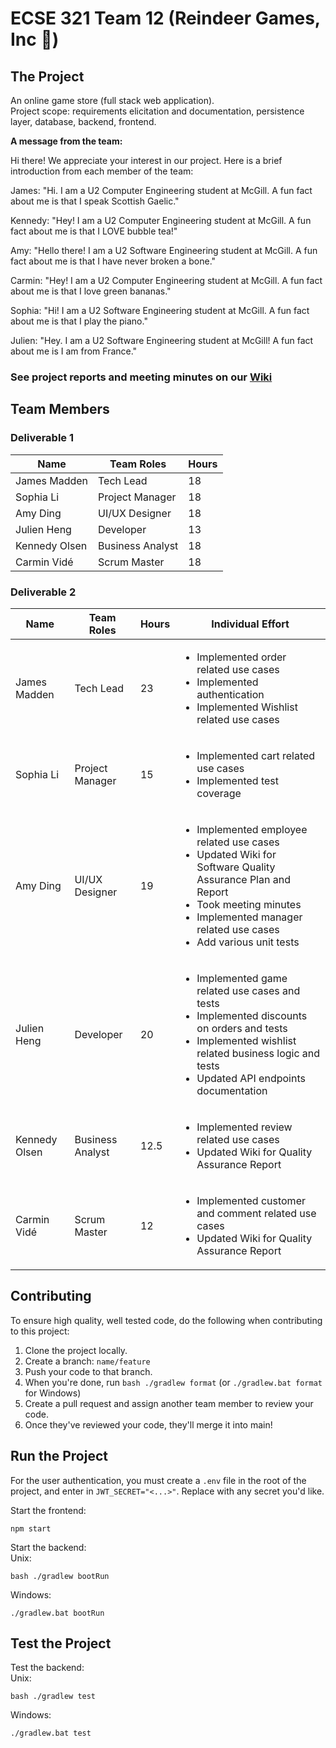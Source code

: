 # ECSE 321 Team 12 (Reindeer Games, Inc 🦌)

## The Project
An online game store (full stack web application).\
Project scope: requirements elicitation and documentation, persistence layer, database, backend, frontend.

**A message from the team:**

Hi there! We appreciate your interest in our project. Here is a brief introduction from each member of the team: 


James: "Hi. I am a U2 Computer Engineering student at McGill. A fun fact about me is that I speak Scottish Gaelic."

Kennedy: "Hey! I am a U2 Computer Engineering student at McGill. A fun fact about me is that I LOVE bubble tea!"

Amy: "Hello there! I am a U2 Software Engineering student at McGill. A fun fact about me is that I have never broken a bone."

Carmin: "Hey! I am a U2 Computer Engineering student at McGill. A fun fact about me is that I love green bananas."

Sophia: "Hi! I am a U2 Software Engineering student at McGill. A fun fact about me is that I play the piano."

Julien: "Hey. I am a U2 Software Engineering student at McGill! A fun fact about me is I am from France."


### See project reports and meeting minutes on our [Wiki](https://github.com/McGill-ECSE321-Fall2024/project-group-12/wiki)

## Team Members
### Deliverable 1
| Name             | Team Roles       | Hours |
| ---------------- | ---------------- | --------------------- |
| James Madden     | Tech Lead        |  18                   |
| Sophia Li        | Project Manager  |  18                   |
| Amy Ding         | UI/UX Designer   |  18                   |
| Julien Heng      | Developer        |  13                   |
| Kennedy Olsen    | Business Analyst |  18                   |
| Carmin Vidé | Scrum Master     |  18                   |

### Deliverable 2
| Name             | Team Roles       | Hours | Individual Effort |
| ---------------- | ---------------- | ----- | ---- |
| James Madden     | Tech Lead        |  23   | <ul><li> Implemented order related use cases</li><li> Implemented authentication</li><li>Implemented Wishlist related use cases</li></ul>|
| Sophia Li        | Project Manager  |  15   | <ul><li> Implemented cart related use cases</li><li>Implemented test coverage</li></ul> |
| Amy Ding         | UI/UX Designer   |  19   | <ul><li> Implemented employee related use cases</li><li>Updated Wiki for Software Quality Assurance Plan and Report</li><li>Took meeting minutes</li><li>Implemented manager related use cases</li><li>Add various unit tests</li></ul>|
| Julien Heng      | Developer        |  20   | <ul><li> Implemented game related use cases and tests</li><li> Implemented discounts on orders and tests</li><li> Implemented wishlist related business logic and tests</li><li> Updated API endpoints documentation</li></ul> |
| Kennedy Olsen    | Business Analyst |  12.5 | <ul><li> Implemented review related use cases</li><li> Updated Wiki for Quality Assurance Report</li></ul> |
| Carmin Vidé | Scrum Master     |   12  | <ul><li> Implemented customer and comment related use cases</li><li> Updated Wiki for Quality Assurance Report</li></ul>|



## Contributing
To ensure high quality, well tested code, do the following when contributing to this project:  
1. Clone the project locally.
2. Create a branch: `name/feature`
3. Push your code to that branch.
4. When you're done, run `bash ./gradlew format` (or `./gradlew.bat format` for Windows)
5. Create a pull request and assign another team member to review your code.
6. Once they've reviewed your code, they'll merge it into main!

## Run the Project
For the user authentication, you must create a `.env` file in the root of the project, and enter in `JWT_SECRET="<...>"`. Replace with any secret you'd like.  

Start the frontend:
```
npm start
```
Start the backend:\
Unix:
```
bash ./gradlew bootRun
```
Windows:
```
./gradlew.bat bootRun
```

## Test the Project
Test the backend:\
Unix:
```
bash ./gradlew test
```
Windows:
```
./gradlew.bat test
```
